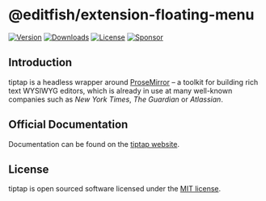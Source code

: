 # @editfish/extension-floating-menu
[![Version](https://img.shields.io/npm/v/@editfish/extension-floating-menu.svg?label=version)](https://www.npmjs.com/package/@editfish/extension-floating-menu)
[![Downloads](https://img.shields.io/npm/dm/@editfish/extension-floating-menu.svg)](https://npmcharts.com/compare/tiptap?minimal=true)
[![License](https://img.shields.io/npm/l/@editfish/extension-floating-menu.svg)](https://www.npmjs.com/package/@editfish/extension-floating-menu)
[![Sponsor](https://img.shields.io/static/v1?label=Sponsor&message=%E2%9D%A4&logo=GitHub)](https://github.com/sponsors/ueberdosis)

## Introduction
tiptap is a headless wrapper around [ProseMirror](https://ProseMirror.net) – a toolkit for building rich text WYSIWYG editors, which is already in use at many well-known companies such as *New York Times*, *The Guardian* or *Atlassian*.

## Official Documentation
Documentation can be found on the [tiptap website](https://tiptap.dev).

## License
tiptap is open sourced software licensed under the [MIT license](https://github.com/ueberdosis/tiptap/blob/main/LICENSE.md).

